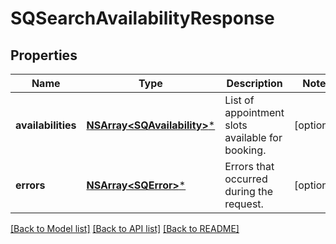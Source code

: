 # SQSearchAvailabilityResponse

## Properties
Name | Type | Description | Notes
------------ | ------------- | ------------- | -------------
**availabilities** | [**NSArray&lt;SQAvailability&gt;***](SQAvailability.md) | List of appointment slots available for booking. | [optional] 
**errors** | [**NSArray&lt;SQError&gt;***](SQError.md) | Errors that occurred during the request. | [optional] 

[[Back to Model list]](../README.md#documentation-for-models) [[Back to API list]](../README.md#documentation-for-api-endpoints) [[Back to README]](../README.md)


